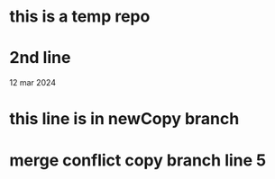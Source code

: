 # this is a temp repo
# 2nd line
12 mar 2024
# this line is in newCopy branch
# merge conflict copy branch line 5